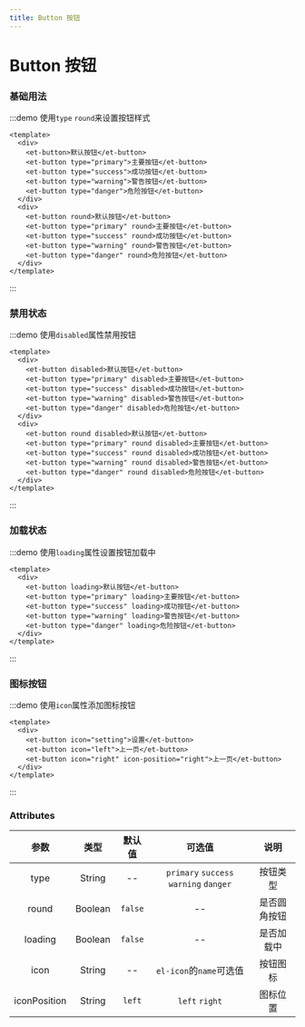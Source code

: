 ```yaml
---
title: Button 按钮
---
```


# Button 按钮

### 基础用法

:::demo 使用`type` `round`来设置按钮样式

```vue
<template>
  <div>
    <et-button>默认按钮</et-button>
    <et-button type="primary">主要按钮</et-button>
    <et-button type="success">成功按钮</et-button>
    <et-button type="warning">警告按钮</et-button>
    <et-button type="danger">危险按钮</et-button>
  </div>
  <div>
    <et-button round>默认按钮</et-button>
    <et-button type="primary" round>主要按钮</et-button>
    <et-button type="success" round>成功按钮</et-button>
    <et-button type="warning" round>警告按钮</et-button>
    <et-button type="danger" round>危险按钮</et-button>
  </div>
</template>
```

:::

### 禁用状态

:::demo 使用`disabled`属性禁用按钮

```vue
<template>
  <div>
    <et-button disabled>默认按钮</et-button>
    <et-button type="primary" disabled>主要按钮</et-button>
    <et-button type="success" disabled>成功按钮</et-button>
    <et-button type="warning" disabled>警告按钮</et-button>
    <et-button type="danger" disabled>危险按钮</et-button>
  </div>
  <div>
    <et-button round disabled>默认按钮</et-button>
    <et-button type="primary" round disabled>主要按钮</et-button>
    <et-button type="success" round disabled>成功按钮</et-button>
    <et-button type="warning" round disabled>警告按钮</et-button>
    <et-button type="danger" round disabled>危险按钮</et-button>
  </div>
</template>
```

:::

### 加载状态

:::demo 使用`loading`属性设置按钮加载中

```vue
<template>
  <div>
    <et-button loading>默认按钮</et-button>
    <et-button type="primary" loading>主要按钮</et-button>
    <et-button type="success" loading>成功按钮</et-button>
    <et-button type="warning" loading>警告按钮</et-button>
    <et-button type="danger" loading>危险按钮</et-button>
  </div>
</template>
```

:::

### 图标按钮

:::demo 使用`icon`属性添加图标按钮

```vue
<template>
  <div>
    <et-button icon="setting">设置</et-button>
    <et-button icon="left">上一页</et-button>
    <et-button icon="right" icon-position="right">上一页</et-button>
  </div>
</template>
```

:::

### Attributes

|     参数     |  类型   | 默认值  |                 可选值                 |     说明     |
| :----------: | :-----: | :-----: | :------------------------------------: | :----------: |
|     type     | String  |   --    | `primary` `success` `warning` `danger` |   按钮类型   |
|    round     | Boolean | `false` |                   --                   | 是否圆角按钮 |
|   loading    | Boolean | `false` |                   --                   |  是否加载中  |
|     icon     | String  |   --    |        `el-icon`的`name`可选值         |   按钮图标   |
| iconPosition | String  | `left`  |             `left` `right`             |   图标位置   |
